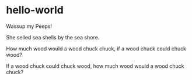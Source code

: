 # hello-world

Wassup my Peeps!

She selled sea shells by the sea shore.

How much wood would a wood chuck chuck, if a wood chuck could chuck wood?

If a wood chuck could chuck wood, how much wood would a wood chuck chuck?
